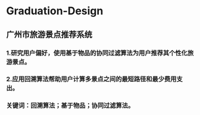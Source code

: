 # Graduation-Design
## 广州市旅游景点推荐系统
### 1.研究用户偏好，使用基于物品的协同过滤算法为用户推荐其个性化旅游景点。
### 2.应用回溯算法帮助用户计算多景点之间的最短路径和最少费用支出。
### 关键词：回溯算法；基于物品；协同过滤算法。
